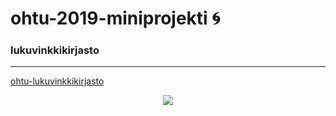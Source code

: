 # ohtu-2019-miniprojekti :cyclone:
### lukuvinkkikirjasto
***
[ohtu-lukuvinkkikirjasto](https://github.com/kriskrok/ohtu-2019-lukuvinkkikirjasto)

<p align="center">
  <img src="http://www.thechristmasshop.co.uk/WebRoot/BT/Shops/BT4873/5510/1DAA/2F8B/66DF/A3BA/0A0C/05EE/762C/A0512013.jpg">
</p>

